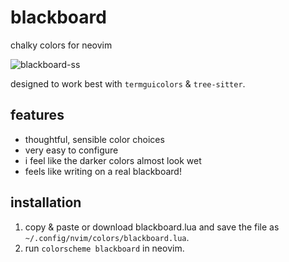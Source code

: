 # blackboard

chalky colors for neovim

![blackboard-ss](https://github.com/user-attachments/assets/7a954661-acb5-452e-aa7b-31204726f3bd)

designed to work best with `termguicolors` & `tree-sitter`.

## features
- thoughtful, sensible color choices
- very easy to configure
- i feel like the darker colors almost look wet
- feels like writing on a real blackboard!

## installation
1. copy & paste or download blackboard.lua and save the file as `~/.config/nvim/colors/blackboard.lua`.
2. run `colorscheme blackboard` in neovim.
